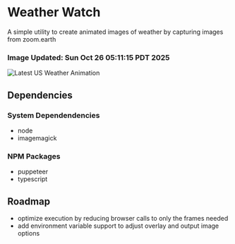 # Weather Watch

A simple utility to create animated images of weather by capturing images from zoom.earth

### Image Updated: Sun Oct 26 05:11:15 PDT 2025

![Latest US Weather Animation](animations/2025-10-26.webp)

## Dependencies
### System Dependendencies
* node
* imagemagick
### NPM Packages
* puppeteer
* typescript

## Roadmap
* optimize execution by reducing browser calls to only the frames needed
* add environment variable support to adjust overlay and output image options
